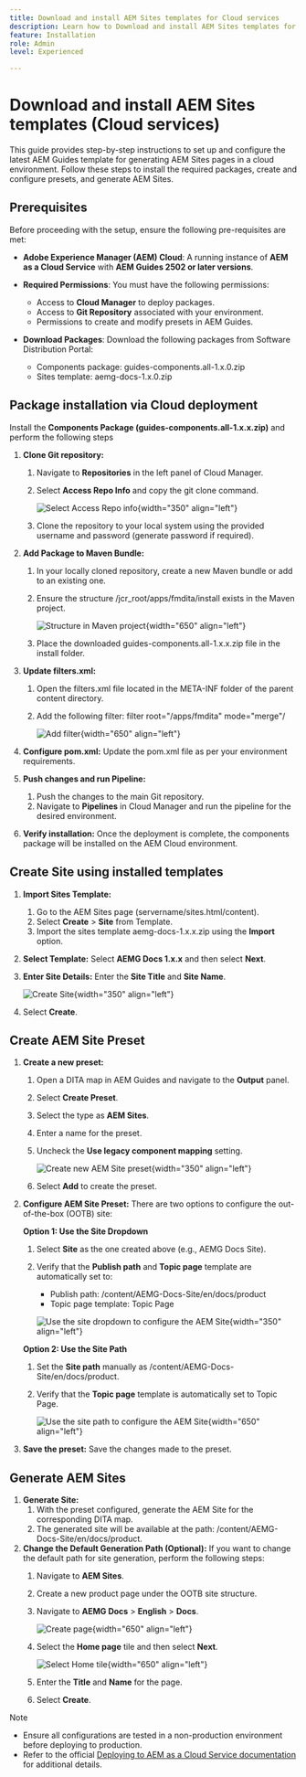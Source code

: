 ```yaml
---
title: Download and install AEM Sites templates for Cloud services
description: Learn how to Download and install AEM Sites templates for Cloud services
feature: Installation
role: Admin
level: Experienced

---
```

# Download and install AEM Sites templates (Cloud services)

This guide provides step-by-step instructions to set up and configure the latest AEM Guides template for generating AEM Sites pages in a cloud environment. Follow these steps to install the required packages, create and configure presets, and generate AEM Sites.

## Prerequisites

Before proceeding with the setup, ensure the following pre-requisites are met:

- **Adobe Experience Manager (AEM) Cloud**: A running instance of **AEM as a Cloud Service** with **AEM Guides 2502 or later versions**.

- **Required Permissions**: You must have the following permissions:

    - Access to **Cloud Manager** to deploy packages.
    - Access to **Git Repository** associated with your environment.
    - Permissions to create and modify presets in AEM Guides.

- **Download Packages**: Download the following packages from Software Distribution Portal:

    - Components package: guides-components.all-1.x.0.zip
    - Sites template: aemg-docs-1.x.0.zip    

## Package installation via Cloud deployment

Install the **Components Package (guides-components.all-1.x.x.zip)** and perform the following steps
  
1. **Clone Git repository:**  
    1. Navigate to **Repositories** in the left panel of Cloud Manager.
    2. Select **Access Repo Info** and copy the git clone command.

        ![Select Access Repo info](/help/product-guide/knowledge-base/kb-articles/assets/publishing/access-repo.png){width="350" align="left"}

    3. Clone the repository to your local system using the provided username and password (generate password if required).
2. **Add Package to Maven Bundle:**
    1. In your locally cloned repository, create a new Maven bundle or add to an existing one.
    2. Ensure the structure /jcr_root/apps/fmdita/install exists in the Maven project.

        ![Structure in Maven project](/help/product-guide/knowledge-base/kb-articles/assets/publishing/maven-structure.png){width="650" align="left"}


    3. Place the downloaded guides-components.all-1.x.x.zip file in the install folder.
     
3. **Update filters.xml:**  

    1. Open the filters.xml file located in the META-INF folder of the parent content directory.
    2. Add the following filter: filter root="/apps/fmdita" mode="merge"/


        ![Add filter](/help/product-guide/knowledge-base/kb-articles/assets/publishing/add-filter-xml.png){width="650" align="left"}


4. **Configure pom.xml:** Update the pom.xml file as per your environment requirements.
5. **Push changes and run Pipeline:** 
    1. Push the changes to the main Git repository.
    2. Navigate to **Pipelines** in Cloud Manager and run the pipeline for the desired environment.
6. **Verify installation:** Once the deployment is complete, the components package will be installed on the AEM Cloud environment.

## Create Site using installed templates

1. **Import Sites Template:**
    1. Go to the AEM Sites page (servername/sites.html/content).
    2. Select **Create** > **Site** from Template.
    3. Import the sites template aemg-docs-1.x.x.zip using the **Import** option.
2. **Select Template:** Select **AEMG Docs 1.x.x** and then select **Next**.
3. **Enter Site Details:** Enter the **Site Title** and **Site Name**.

    ![Create Site](/help/product-guide/knowledge-base/kb-articles/assets/publishing/create-site.png){width="350" align="left"}

4. Select **Create**.

## Create AEM Site Preset

1. **Create a new preset:**
    1. Open a DITA map in AEM Guides and navigate to the **Output** panel.
    2. Select **Create Preset**.
    3. Select the type as **AEM Sites**.
    4. Enter a name for the preset.
    5. Uncheck the **Use legacy component mapping** setting.

        ![Create new AEM Site preset](/help/product-guide/knowledge-base/kb-articles/assets/publishing/create-new-output-preset.png){width="350" align="left"}

    6. Select **Add** to create the preset.
2. **Configure AEM Site Preset:** There are two options to configure the out-of-the-box (OOTB) site:

    **Option 1: Use the Site Dropdown**

    1. Select **Site** as the one created above (e.g., AEMG Docs Site).
    2. Verify that the **Publish path** and **Topic page** template are automatically set to: 
        - Publish path: /content/AEMG-Docs-Site/en/docs/product
        - Topic page template: Topic Page

        ![Use the site dropdown to configure the AEM Site](/help/product-guide/knowledge-base/kb-articles/assets/publishing/use-site-dropdown-cs.png){width="350" align="left"}

    **Option 2: Use the Site Path**

    1. Set the **Site path** manually as /content/AEMG-Docs-Site/en/docs/product.
    2. Verify that the **Topic page** template is automatically set to Topic Page.

        ![Use the site path to configure the AEM Site](/help/product-guide/knowledge-base/kb-articles/assets/publishing/use-site-path-cs.png){width="650" align="left"}

3. **Save the preset:** Save the changes made to the preset.

## Generate AEM Sites

1. **Generate Site:**
    1. With the preset configured, generate the AEM Site for the corresponding DITA map.
    2. The generated site will be available at the path: /content/AEMG-Docs-Site/en/docs/product.
2. **Change the Default Generation Path (Optional):** If you want to change the default path for site generation, perform the following steps:
    1. Navigate to **AEM Sites**.
    2. Create a new product page under the OOTB site structure.
    3. Navigate to **AEMG Docs** > **English** > **Docs**.

        ![Create page](/help/product-guide/knowledge-base/kb-articles/assets/publishing/create-page-cs.png){width="650" align="left"}      

    4. Select the **Home page** tile and then select **Next**.

        ![Select Home tile](/help/product-guide/knowledge-base/kb-articles/assets/publishing/home-tile-cs.png){width="650" align="left"}

    5. Enter the **Title** and **Name** for the page.
    6. Select **Create**.

>[!NOTE]
>
> * Ensure all configurations are tested in a non-production environment before deploying to production.
> * Refer to the official [Deploying to AEM as a Cloud Service documentation](https://experienceleague.adobe.com/en/docs/experience-manager-cloud-service/content/implementing/deploying/overview) for additional details.
